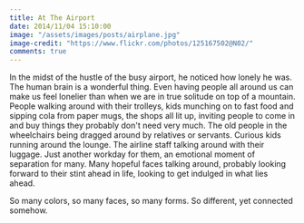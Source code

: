 ```yaml
---
title: At The Airport
date: 2014/11/04 15:10:00
image: "/assets/images/posts/airplane.jpg"
image-credit: "https://www.flickr.com/photos/125167502@N02/"
comments: true
---
```

In the midst of the hustle of the busy airport, he noticed how lonely he was.<span class="more"></span> The human brain is a wonderful thing. Even having people all around us can make us feel lonelier than when we are in true solitude on top of a mountain. People walking around with their trolleys, kids munching on to fast food and sipping cola from paper mugs, the shops all lit up, inviting people to come in and buy things they probably don't need very much. The old people in the wheelchairs being dragged around by relatives or servants. Curious kids running around the lounge.
The airline staff talking around with their luggage. Just another workday for them, an emotional moment of separation for many. Many hopeful faces talking around, probably looking forward to their stint ahead in life, looking to get indulged in what lies ahead.

So many colors, so many faces, so many forms. So different, yet connected somehow.